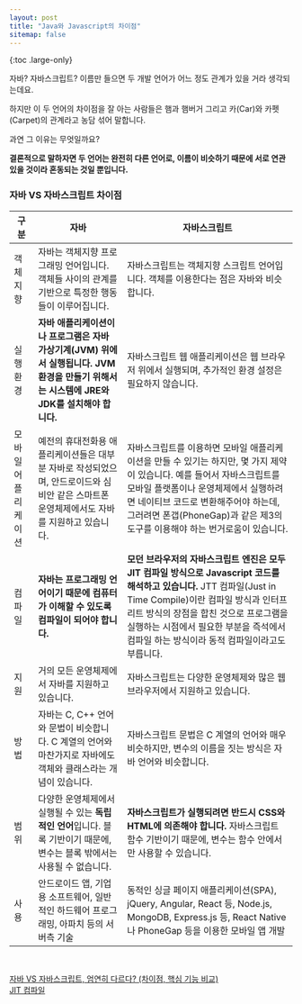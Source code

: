 ```yaml
---
layout: post
title: "Java와 Javascript의 차이점"
sitemap: false
---
```


{:toc .large-only}

자바? 자바스크립트? 이름만 들으면 두 개발 언어가 어느 정도 관계가 있을 거라 생각되는데요.

하지만 이 두 언어의 차이점을 잘 아는 사람들은 햄과 햄버거 그리고 카(Car)와 카펫(Carpet)의 관계라고 농담 섞어 말합니다.

과연 그 이유는 무엇일까요?

**결론적으로 말하자면 두 언어는 완전히 다른 언어로, 이름이 비슷하기 때문에 서로 연관 있을 것이라 혼동되는 것일 뿐입니다.**

### 자바 VS 자바스크립트 차이점

| 구분                |                                                                    자바                                                                     |                                                                                                                                                                                                                                                                                         자바스크립트 |
| ------------------- | ----------------------------------------------------------------------------------------------------------------------------------------- | --------------------------------------------------------------------------------------------------------------------------------------------------------------------------------------------------------------------------------------------------------------------------------------------------- |
| 객체지향            |                     자바는 객체지향 프로그래밍 언어입니다. 객체들 사이의 관계를 기반으로 특정한 행동들이 이루어집니다.                      |                                                                                                                                                                                                               자바스크립트는 객체지향 스크립트 언어입니다. 객체를 이용한다는 점은 자바와 비슷합니다. |
| 실행환경            | **자바 애플리케이션이나 프로그램은 자바 가상기계(JVM) 위에서 실행됩니다. JVM 환경을 만들기 위해서는 시스템에 JRE와 JDK를 설치해야 합니다.** |                                                                                                                                                                                                  자바스크립트 웹 애플리케이션은 웹 브라우저 위에서 실행되며, 추가적인 환경 설정은 필요하지 않습니다. |
| 모바일 어플리케이션 |  예전의 휴대전화용 애플리케이션들은 대부분 자바로 작성되었으며, 안드로이드와 심비안 같은 스마트폰 운영체제에서도 자바를 지원하고 있습니다.  |               자바스크립트를 이용하면 모바일 애플리케이션을 만들 수 있기는 하지만, 몇 가지 제약이 있습니다. 예를 들어서 자바스크립트를 모바일 플랫폼이나 운영체제에서 실행하려면 네이티브 코드로 변환해주어야 하는데, 그러려면 폰갭(PhoneGap)과 같은 제3의 도구를 이용해야 하는 번거로움이 있습니다. |
| 컴파일              |                           **자바는 프로그래밍 언어이기 때문에 컴퓨터가 이해할 수 있도록 컴파일이 되어야 합니다.**                           | **모던 브라우저의 자바스크립트 엔진은 모두 JIT 컴파일 방식으로 Javascript 코드를 해석하고 있습니다.** JTT 컴파일(Just in Time Compile)이란 컴파일 방식과 인터프리트 방식의 장점을 합친 것으로 프로그램을 실행하는 시점에서 필요한 부분을 즉석에서 컴파일 하는 방식이라 동적 컴파일이라고도 부릅니다. |
| 지원                |                                              거의 모든 운영체제에서 자바를 지원하고 있습니다.                                               |                                                                                                                                                                                                                             자바스크립트는 다양한 운영체제와 많은 웹 브라우저에서 지원하고 있습니다. |
| 방법                |               자바는 C, C++ 언어와 문법이 비슷합니다. C 계열의 언어와 마찬가지로 자바에도 객체와 클래스라는 개념이 있습니다.                |                                                                                                                                                                                               자바스크립트 문법은 C 계열의 언어와 매우 비슷하지만, 변수의 이름을 짓는 방식은 자바 언어와 비슷합니다. |
| 범위                |         다양한 운영체제에서 실행될 수 있는 **독립적인 언어**입니다. 블록 기반이기 때문에, 변수는 블록 밖에서는 사용될 수 없습니다.          |                                                                                                                                                       **자바스크립트가 실행되려면 반드시 CSS와 HTML에 의존해야 합니다.** 자바스크립트 함수 기반이기 때문에, 변수는 함수 안에서만 사용할 수 있습니다. |
| 사용                |                           안드로이드 앱, 기업용 소프트웨어, 일반적인 하드웨어 프로그래밍, 아파치 등의 서버측 기술                           |                                                                                                                                                 동적인 싱글 페이지 애플리케이션(SPA), jQuery, Angular, React 등, Node.js, MongoDB, Express.js 등, React Native나 PhoneGap 등을 이용한 모바일 앱 개발 |

<br/>

[자바 VS 자바스크립트, 엄연히 다르다? (차이점, 핵심 기능 비교)](http://blog.wishket.com/%EC%9E%90%EB%B0%94-vs-%EC%9E%90%EB%B0%94%EC%8A%A4%ED%81%AC%EB%A6%BD%ED%8A%B8-%EC%B0%A8%EC%9D%B4%EC%A0%90-%ED%95%B5%EC%8B%AC%EA%B8%B0%EB%8A%A5/) <br/>
[JIT 컴파일](https://perfectacle.github.io/2017/08/07/js-jit-compile/)
